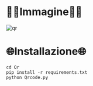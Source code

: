 # 👨‍💻Immagine👩‍💻


![qr](https://user-images.githubusercontent.com/103877241/172026808-66c9c4f3-5765-4a3d-96cd-de1366625399.png)


# 🌐Installazione🌐 #

```
cd Qr
pip install -r requirements.txt
python Qrcode.py
```
